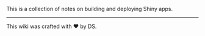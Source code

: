 This is a collection of notes on building and deploying Shiny apps.






*** 

This wiki was crafted with &hearts; by DS.
